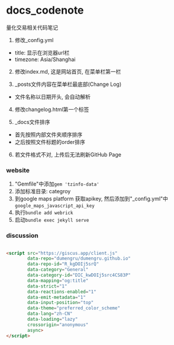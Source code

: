 # docs_codenote
量化交易相关代码笔记

1. 修改_config.yml
- title: 显示在浏览器url栏
- timezone: Asia/Shanghai

2. 修改index.md, 这是网站首页, 在菜单栏第一栏

3. _posts文件内容在菜单栏最底部(Change Log)
- 文件名称以日期开头, 会自动解析

4. 修改changelog.html第一个标签

5. _docs文件排序
- 首先按照内部文件夹顺序排序
- 之后按照文件标题的order排序

6. 若文件格式不对, 上传后无法刷新GitHub Page


### website
1. "Gemfile"中添加`gem 'tzinfo-data'`
2. 添加标准目录: categroy
3. 到google maps platform 获取apikey, 然后添加到"_config.yml"中`google_maps_javascript_api_key`
3. 执行`bundle add webrick`
4. 启动`bundle exec jekyll serve`

### discussion

```html

<script src="https://giscus.app/client.js"
        data-repo="dumengru/dumengru.github.io"
        data-repo-id="R_kgDOIj5srQ"
        data-category="General"
        data-category-id="DIC_kwDOIj5src4CS83P"
        data-mapping="og:title"
        data-strict="1"
        data-reactions-enabled="1"
        data-emit-metadata="1"
        data-input-position="top"
        data-theme="preferred_color_scheme"
        data-lang="zh-CN"
        data-loading="lazy"
        crossorigin="anonymous"
        async>
</script>
```
